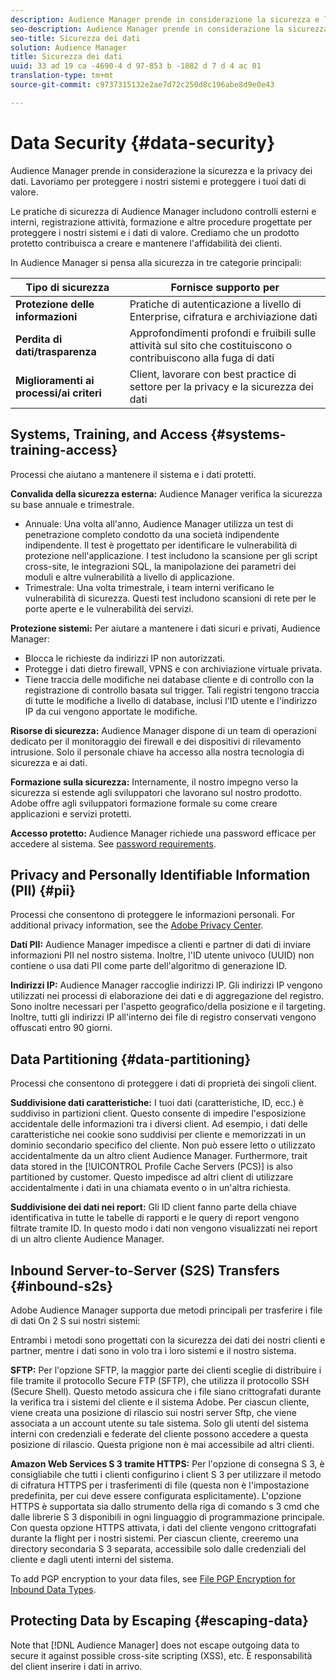 ```yaml
---
description: Audience Manager prende in considerazione la sicurezza e la privacy dei dati. Lavoriamo per proteggere i nostri sistemi e proteggere i tuoi dati di valore.
seo-description: Audience Manager prende in considerazione la sicurezza e la privacy dei dati. Lavoriamo per proteggere i nostri sistemi e proteggere i tuoi dati di valore.
seo-title: Sicurezza dei dati
solution: Audience Manager
title: Sicurezza dei dati
uuid: 33 ad 19 ca -4690-4 d 97-853 b -1882 d 7 d 4 ac 01
translation-type: tm+mt
source-git-commit: c9737315132e2ae7d72c250d8c196abe8d9e0e43

---
```



# Data Security {#data-security}

Audience Manager prende in considerazione la sicurezza e la privacy dei dati. Lavoriamo per proteggere i nostri sistemi e proteggere i tuoi dati di valore.

Le pratiche di sicurezza di Audience Manager includono controlli esterni e interni, registrazione attività, formazione e altre procedure progettate per proteggere i nostri sistemi e i dati di valore. Crediamo che un prodotto protetto contribuisca a creare e mantenere l'affidabilità dei clienti.

In Audience Manager si pensa alla sicurezza in tre categorie principali:

| Tipo di sicurezza | Fornisce supporto per |
|---|---|
| **Protezione delle informazioni** | Pratiche di autenticazione a livello di Enterprise, cifratura e archiviazione dati |
| **Perdita di dati/trasparenza** | Approfondimenti profondi e fruibili sulle attività sul sito che costituiscono o contribuiscono alla fuga di dati |
| **Miglioramenti ai processi/ai criteri** | Client, lavorare con best practice di settore per la privacy e la sicurezza dei dati |

## Systems, Training, and Access {#systems-training-access}

Processi che aiutano a mantenere il sistema e i dati protetti.

**Convalida della sicurezza esterna:** Audience Manager verifica la sicurezza su base annuale e trimestrale.

* Annuale: Una volta all'anno, Audience Manager utilizza un test di penetrazione completo condotto da una società indipendente indipendente. Il test è progettato per identificare le vulnerabilità di protezione nell'applicazione. I test includono la scansione per gli script cross-site, le integrazioni SQL, la manipolazione dei parametri dei moduli e altre vulnerabilità a livello di applicazione.
* Trimestrale: Una volta trimestrale, i team interni verificano le vulnerabilità di sicurezza. Questi test includono scansioni di rete per le porte aperte e le vulnerabilità dei servizi.

**Protezione sistemi:** Per aiutare a mantenere i dati sicuri e privati, Audience Manager:

* Blocca le richieste da indirizzi IP non autorizzati.
* Protegge i dati dietro firewall, VPNS e con archiviazione virtuale privata.
* Tiene traccia delle modifiche nei database cliente e di controllo con la registrazione di controllo basata sul trigger. Tali registri tengono traccia di tutte le modifiche a livello di database, inclusi l'ID utente e l'indirizzo IP da cui vengono apportate le modifiche.

**Risorse di sicurezza:** Audience Manager dispone di un team di operazioni dedicato per il monitoraggio dei firewall e dei dispositivi di rilevamento intrusione. Solo il personale chiave ha accesso alla nostra tecnologia di sicurezza e ai dati.

**Formazione sulla sicurezza:** Internamente, il nostro impegno verso la sicurezza si estende agli sviluppatori che lavorano sul nostro prodotto. Adobe offre agli sviluppatori formazione formale su come creare applicazioni e servizi protetti.

**Accesso protetto:** Audience Manager richiede una password efficace per accedere al sistema. See [password requirements](../../reference/password-requirements.md).

## Privacy and Personally Identifiable Information (PII) {#pii}

Processi che consentono di proteggere le informazioni personali. For additional privacy information, see the [Adobe Privacy Center](https://www.adobe.com/privacy/advertising-services.html).

**Dati PII:** Audience Manager impedisce a clienti e partner di dati di inviare informazioni PII nel nostro sistema. Inoltre, l'ID utente univoco (UUID) non contiene o usa dati PII come parte dell'algoritmo di generazione ID.

**Indirizzi IP:** Audience Manager raccoglie indirizzi IP. Gli indirizzi IP vengono utilizzati nei processi di elaborazione dei dati e di aggregazione del registro. Sono inoltre necessari per l'aspetto geografico/della posizione e il targeting. Inoltre, tutti gli indirizzi IP all'interno dei file di registro conservati vengono offuscati entro 90 giorni.

## Data Partitioning {#data-partitioning}

Processi che consentono di proteggere i dati di proprietà dei singoli client.

**Suddivisione dati caratteristiche:** I tuoi dati (caratteristiche, ID, ecc.) è suddiviso in partizioni client. Questo consente di impedire l'esposizione accidentale delle informazioni tra i diversi client. Ad esempio, i dati delle caratteristiche nei cookie sono suddivisi per cliente e memorizzati in un dominio secondario specifico del cliente. Non può essere letto o utilizzato accidentalmente da un altro client Audience Manager. Furthermore, trait data stored in the [!UICONTROL Profile Cache Servers (PCS)] is also partitioned by customer. Questo impedisce ad altri client di utilizzare accidentalmente i dati in una chiamata evento o in un'altra richiesta.

**Suddivisione dei dati nei report:** Gli ID client fanno parte della chiave identificativa in tutte le tabelle di rapporti e le query di report vengono filtrate tramite ID. In questo modo i dati non vengono visualizzati nei report di un altro cliente Audience Manager.

## Inbound Server-to-Server (S2S) Transfers {#inbound-s2s}

Adobe Audience Manager supporta due metodi principali per trasferire i file di dati On 2 S sui nostri sistemi:

Entrambi i metodi sono progettati con la sicurezza dei dati dei nostri clienti e partner, mentre i dati sono in volo tra i loro sistemi e il nostro sistema.

**SFTP:** Per l'opzione SFTP, la maggior parte dei clienti sceglie di distribuire i file tramite il protocollo Secure FTP (SFTP), che utilizza il protocollo SSH (Secure Shell). Questo metodo assicura che i file siano crittografati durante la verifica tra i sistemi del cliente e il sistema Adobe. Per ciascun cliente, viene creata una posizione di rilascio sui nostri server Sftp, che viene associata a un account utente su tale sistema. Solo gli utenti del sistema interni con credenziali e federate del cliente possono accedere a questa posizione di rilascio. Questa prigione non è mai accessibile ad altri clienti.

**Amazon Web Services S 3 tramite HTTPS:** Per l'opzione di consegna S 3, è consigliabile che tutti i clienti configurino i client S 3 per utilizzare il metodo di cifratura HTTPS per i trasferimenti di file (questa non è l'impostazione predefinita, per cui deve essere configurata esplicitamente). L'opzione HTTPS è supportata sia dallo strumento della riga di comando s 3 cmd che dalle librerie S 3 disponibili in ogni linguaggio di programmazione principale. Con questa opzione HTTPS attivata, i dati del cliente vengono crittografati durante la flight per i nostri sistemi. Per ciascun cliente, creeremo una directory secondaria S 3 separata, accessibile solo dalle credenziali del cliente e dagli utenti interni del sistema.

To add PGP encryption to your data files, see [File PGP Encryption for Inbound Data Types](../../integration/sending-audience-data/batch-data-transfer-explained/inbound-file-encryption.md).

## Protecting Data by Escaping {#escaping-data}

Note that [!DNL Audience Manager] does not escape outgoing data to secure it against possible cross-site scripting (XSS), etc. È responsabilità del client inserire i dati in arrivo.
